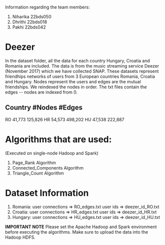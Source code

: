 Information regarding the team members:
1. Niharika 22bds050
2. Dhrithi 22bds018
3. Pakhi 22bds042
# Deezer
In the dataset folder, all the data for each country Hungary, Croatia and Romania are included.
The data is from the music streaming service Deezer (November 2017) which we have collected SNAP. These datasets represent friendhips networks of users from 3 European countries Romania, Croatia and Hungary. Nodes represent the users and edges are the mutual friendships. We reindexed the nodes in order. The txt files contain the edges -- nodes are indexed from 0. 

Country #Nodes   #Edges
--------------------------	
RO	41,773	 125,826
HR	54,573	 498,202
HU	47,538	 222,887

# Algorithms that are used: 
(Executed on single-node Hadoop and Spark)
1. Page_Rank Algorithm 
2. Connected_Components Algorithm
3. Triangle_Count Algorithm

# Dataset Information
1. Romania:
   user connections => RO_edges.txt
   user ids => deezer_id_RO.txt
2. Croatia:
   user connections => HR_edges.txt
   user ids => deezer_id_HR.txt
3. Hungary:
   user connections => HU_edges.txt
   user ids => deezer_id_HU.txt
   
**IMPORTANT NOTE**
Please set the Apache Hadoop and Spark environment before executing the algorithms.
Make sure to upload the data into the Hadoop HDFS.
